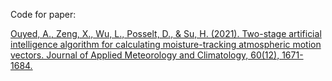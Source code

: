 Code for paper:

[Ouyed, A., Zeng, X., Wu, L., Posselt, D., & Su, H. (2021). Two-stage artificial intelligence algorithm for calculating moisture-tracking atmospheric motion vectors. Journal of Applied Meteorology and Climatology, 60(12), 1671-1684.](https://journals.ametsoc.org/view/journals/apme/60/12/JAMC-D-21-0070.1.xml)
